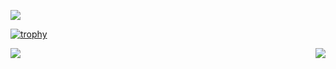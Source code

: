 ![](https://komarev.com/ghpvc/?username=dv336699&color=lightgrey)

[![trophy](https://github-profile-trophy.vercel.app/?username=dv336699&theme=oldie&margin-w=15&margin-h=15)](https://github.com/dv336699/github-profile-trophy)

<img align="left" src="https://github-readme-stats.vercel.app/api/top-langs/?username=dv336699&layout=compact&hide_border=true&langs_count=8&card_width=265&theme=chartreuse-dark" /><img align="right" src="https://github-readme-stats.vercel.app/api?username=dv336699&show_icons=true&hide_border=true&layout=compact&theme=chartreuse-dark" />
